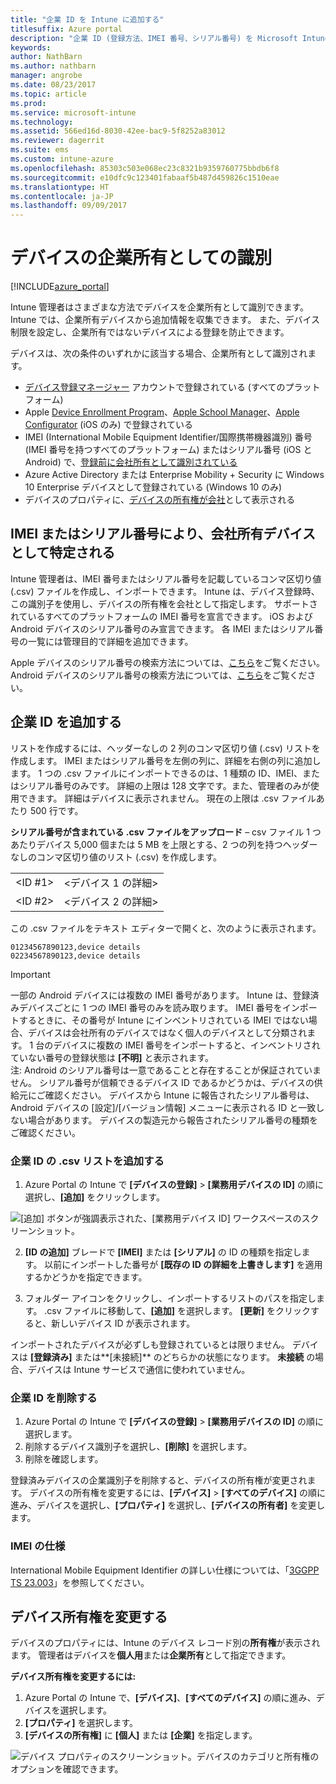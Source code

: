 ```yaml
---
title: "企業 ID を Intune に追加する"
titlesuffix: Azure portal
description: "企業 ID (登録方法、IMEI 番号、シリアル番号) を Microsoft Intune に追加する方法について説明します。 \""
keywords: 
author: NathBarn
ms.author: nathbarn
manager: angrobe
ms.date: 08/23/2017
ms.topic: article
ms.prod: 
ms.service: microsoft-intune
ms.technology: 
ms.assetid: 566ed16d-8030-42ee-bac9-5f8252a83012
ms.reviewer: dagerrit
ms.suite: ems
ms.custom: intune-azure
ms.openlocfilehash: 85303c503e068ec23c8321b9359760775bbdb6f8
ms.sourcegitcommit: e10dfc9c123401fabaaf5b487d459826c1510eae
ms.translationtype: HT
ms.contentlocale: ja-JP
ms.lasthandoff: 09/09/2017
---
```

# <a name="identify-devices-as-corporate-owned"></a>デバイスの企業所有としての識別

[!INCLUDE[azure_portal](./includes/azure_portal.md)]

Intune 管理者はさまざまな方法でデバイスを企業所有として識別できます。 Intune では、企業所有デバイスから追加情報を収集できます。 また、デバイス制限を設定し、企業所有ではないデバイスによる登録を防止できます。

デバイスは、次の条件のいずれかに該当する場合、企業所有として識別されます。

- [デバイス登録マネージャー](device-enrollment-manager-enroll.md) アカウントで登録されている (すべてのプラットフォーム)
- Apple [Device Enrollment Program](device-enrollment-program-enroll-ios.md)、[Apple School Manager](apple-school-manager-set-up-ios.md)、[Apple Configurator](apple-configurator-enroll-ios.md) (iOS のみ) で登録されている
- IMEI (International Mobile Equipment Identifier/国際携帯機器識別) 番号 (IMEI 番号を持つすべてのプラットフォーム) またはシリアル番号 (iOS と Android) で、[登録前に会社所有として識別されている](#identify-corporate-owned-devices-with-imei-or-serial-number)
- Azure Active Directory または Enterprise Mobility + Security に Windows 10 Enterprise デバイスとして登録されている (Windows 10 のみ)
- デバイスのプロパティに、[デバイスの所有権が会社](#change-device-ownership)として表示される

## <a name="identify-corporate-owned-devices-with-imei-or-serial-number"></a>IMEI またはシリアル番号により、会社所有デバイスとして特定される

Intune 管理者は、IMEI 番号またはシリアル番号を記載しているコンマ区切り値 (.csv) ファイルを作成し、インポートできます。 Intune は、デバイス登録時、この識別子を使用し、デバイスの所有権を会社として指定します。 サポートされているすべてのプラットフォームの IMEI 番号を宣言できます。 iOS および Android デバイスのシリアル番号のみ宣言できます。 各 IMEI またはシリアル番号の一覧には管理目的で詳細を追加できます。

<!-- When you upload serial numbers for company-owned iOS devices, they must be paired with a corporate enrollment profile. Devices must then be enrolled using either Apple’s device enrollment program (DEP) or Apple Configurator to have them appear as company-owned. -->

Apple デバイスのシリアル番号の検索方法については、[こちら](https://support.apple.com/HT204308)をご覧ください。<br>
Android デバイスのシリアル番号の検索方法については、[こちら](https://support.google.com/store/answer/3333000)をご覧ください。

## <a name="add-corporate-identifiers"></a>企業 ID を追加する
リストを作成するには、ヘッダーなしの 2 列のコンマ区切り値 (.csv) リストを作成します。 IMEI またはシリアル番号を左側の列に、詳細を右側の列に追加します。 1 つの .csv ファイルにインポートできるのは、1 種類の ID、IMEI、またはシリアル番号のみです。 詳細の上限は 128 文字です。また、管理者のみが使用できます。 詳細はデバイスに表示されません。 現在の上限は .csv ファイルあたり 500 行です。

**シリアル番号が含まれている .csv ファイルをアップロード** – csv ファイル 1 つあたりデバイス 5,000 個または 5 MB を上限とする、2 つの列を持つヘッダーなしのコンマ区切り値のリスト (.csv) を作成します。

|||
|-|-|
|&lt;ID #1&gt;|&lt;デバイス 1 の詳細&gt;|
|&lt;ID #2&gt;|&lt;デバイス 2 の詳細&gt;|

この .csv ファイルをテキスト エディターで開くと、次のように表示されます。

```
01234567890123,device details
02234567890123,device details
```

> [!IMPORTANT]
> 一部の Android デバイスには複数の IMEI 番号があります。 Intune は、登録済みデバイスごとに 1 つの IMEI 番号のみを読み取ります。 IMEI 番号をインポートするときに、その番号が Intune にインベントリされている IMEI ではない場合、デバイスは会社所有のデバイスではなく個人のデバイスとして分類されます。 1 台のデバイスに複数の IMEI 番号をインポートすると、インベントリされていない番号の登録状態は **[不明]** と表示されます。<br>
>注: Android のシリアル番号は一意であることと存在することが保証されていません。 シリアル番号が信頼できるデバイス ID であるかどうかは、デバイスの供給元にご確認ください。
>デバイスから Intune に報告されたシリアル番号は、Android デバイスの [設定]/[バージョン情報] メニューに表示される ID と一致しない場合があります。 デバイスの製造元から報告されたシリアル番号の種類をご確認ください。

### <a name="add-a-csv-list-of-corporate-identifiers"></a>企業 ID の .csv リストを追加する

1. Azure Portal の Intune で **[デバイスの登録]** > **[業務用デバイスの ID]** の順に選択し、**[追加]** をクリックします。

 ![[追加] ボタンが強調表示された、[業務用デバイス ID] ワークスペースのスクリーンショット。](./media/add-corp-id.png)

2. **[ID の追加]** ブレードで **[IMEI]** または **[シリアル]** の ID の種類を指定します。 以前にインポートした番号が **[既存の ID の詳細を上書きします]** を適用するかどうかを指定できます。

3. フォルダー アイコンをクリックし、インポートするリストのパスを指定します。 .csv ファイルに移動して、**[追加]** を選択します。 **[更新]** をクリックすると、新しいデバイス ID が表示されます。

インポートされたデバイスが必ずしも登録されているとは限りません。 デバイスは **[登録済み]** または**[未接続]** のどちらかの状態になります。 **未接続** の場合、デバイスは Intune サービスで通信に使われていません。

### <a name="delete-corporate-identifiers"></a>企業 ID を削除する

1. Azure Portal の Intune で **[デバイスの登録]** > **[業務用デバイスの ID]** の順に選択します。
2. 削除するデバイス識別子を選択し、**[削除]** を選択します。
3. 削除を確認します。

登録済みデバイスの企業識別子を削除すると、デバイスの所有権が変更されます。 デバイスの所有権を変更するには、**[デバイス]** > **[すべてのデバイス]** の順に進み、デバイスを選択し、**[プロパティ]** を選択し、**[デバイスの所有者]** を変更します。

### <a name="imei-specifications"></a>IMEI の仕様
International Mobile Equipment Identifier の詳しい仕様については、「[3GGPP TS 23.003](https://portal.3gpp.org/desktopmodules/Specifications/SpecificationDetails.aspx?specificationId=729)」を参照してください。

## <a name="change-device-ownership"></a>デバイス所有権を変更する

デバイスのプロパティには、Intune のデバイス レコード別の**所有権**が表示されます。 管理者はデバイスを**個人用**または**企業所有**として指定できます。

**デバイス所有権を変更するには:**
1. Azure Portal の Intune で、**[デバイス]**、**[すべてのデバイス]** の順に進み、デバイスを選択します。
3. **[プロパティ]** を選択します。
4. **[デバイスの所有権]** に **[個人]** または **[企業]** を指定します。

  ![デバイス プロパティのスクリーンショット。デバイスのカテゴリと所有権のオプションを確認できます。](./media/device-properties.png)

